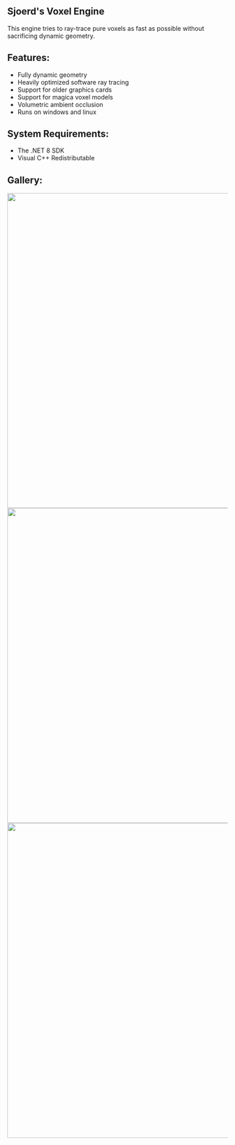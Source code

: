 ## Sjoerd's Voxel Engine
This engine tries to ray-trace pure voxels as fast as possible without sacrificing dynamic geometry.

## Features:
- Fully dynamic geometry
- Heavily optimized software ray tracing
- Support for older graphics cards
- Support for magica voxel models
- Volumetric ambient occlusion
- Runs on windows and linux

## System Requirements:
- The .NET 8 SDK
- Visual C++ Redistributable

## Gallery:
<img width="720" src="https://github.com/user-attachments/assets/bb284e3e-a679-4039-aa6d-ea38b602639c">
<img width="720" src="https://github.com/user-attachments/assets/f84cac27-800a-49a6-bd16-bb4c33ca6244">
<img width="720" src="https://github.com/user-attachments/assets/0e3ffc01-bed3-4e48-8e44-761d525dd76c">
